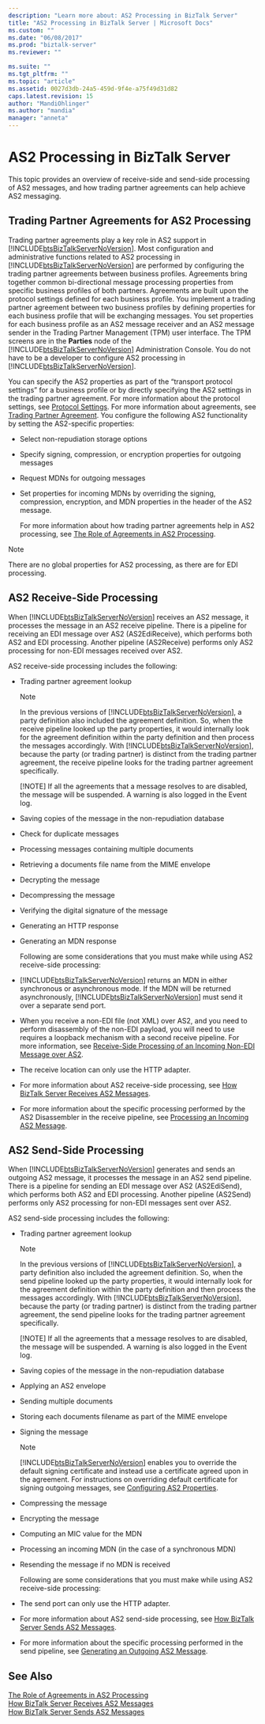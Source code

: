 ```yaml
---
description: "Learn more about: AS2 Processing in BizTalk Server"
title: "AS2 Processing in BizTalk Server | Microsoft Docs"
ms.custom: ""
ms.date: "06/08/2017"
ms.prod: "biztalk-server"
ms.reviewer: ""

ms.suite: ""
ms.tgt_pltfrm: ""
ms.topic: "article"
ms.assetid: 0027d3db-24a5-459d-9f4e-a75f49d31d82
caps.latest.revision: 15
author: "MandiOhlinger"
ms.author: "mandia"
manager: "anneta"
---
```

# AS2 Processing in BizTalk Server
This topic provides an overview of receive-side and send-side processing of AS2 messages, and how trading partner agreements can help achieve AS2 messaging.  
  
## Trading Partner Agreements for AS2 Processing  
 Trading partner agreements play a key role in AS2 support in [!INCLUDE[btsBizTalkServerNoVersion](../includes/btsbiztalkservernoversion-md.md)]. Most configuration and administrative functions related to AS2 processing in [!INCLUDE[btsBizTalkServerNoVersion](../includes/btsbiztalkservernoversion-md.md)] are performed by configuring the trading partner agreements between business profiles. Agreements bring together common bi-directional message processing properties from specific business profiles of both partners. Agreements are built upon the protocol settings defined for each business profile. You implement a trading partner agreement between two business profiles by defining properties for each business profile that will be exchanging messages. You set properties for each business profile as an AS2 message receiver and an AS2 message sender in the Trading Partner Management (TPM) user interface. The TPM screens are in the **Parties** node of the [!INCLUDE[btsBizTalkServerNoVersion](../includes/btsbiztalkservernoversion-md.md)] Administration Console. You do not have to be a developer to configure AS2 processing in [!INCLUDE[btsBizTalkServerNoVersion](../includes/btsbiztalkservernoversion-md.md)].  
  
 You can specify the AS2 properties as part of the “transport protocol settings” for a business profile or by directly specifying the AS2 settings in the trading partner agreement. For more information about the protocol settings, see [Protocol Settings](../core/protocol-settings.md). For more information about agreements, see [Trading Partner Agreement](../core/trading-partner-agreement.md).  You configure the following AS2 functionality by setting the AS2-specific properties:  
  
- Select non-repudiation storage options  
  
- Specify signing, compression, or encryption properties for outgoing messages  
  
- Request MDNs for outgoing messages  
  
- Set properties for incoming MDNs by overriding the signing, compression, encryption, and MDN properties in the header of the AS2 message.  
  
  For more information about how trading partner agreements help in AS2 processing, see [The Role of Agreements in AS2 Processing](../core/the-role-of-agreements-in-as2-processing.md).  
  
> [!NOTE]
>  There are no global properties for AS2 processing, as there are for EDI processing.  
  
## AS2 Receive-Side Processing  
 When [!INCLUDE[btsBizTalkServerNoVersion](../includes/btsbiztalkservernoversion-md.md)] receives an AS2 message, it processes the message in an AS2 receive pipeline. There is a pipeline for receiving an EDI message over AS2 (AS2EdiReceive), which performs both AS2 and EDI processing. Another pipeline (AS2Receive) performs only AS2 processing for non-EDI messages received over AS2.  
  
 AS2 receive-side processing includes the following:  
  
- Trading partner agreement lookup  
  
  > [!NOTE]
  >  In the previous versions of [!INCLUDE[btsBizTalkServerNoVersion](../includes/btsbiztalkservernoversion-md.md)], a party definition also included the agreement definition. So, when the receive pipeline looked up the party properties, it would internally look for the agreement definition within the party definition and then process the messages accordingly. With [!INCLUDE[btsBizTalkServerNoVersion](../includes/btsbiztalkservernoversion-md.md)], because the party (or trading partner) is distinct from the trading partner agreement, the receive pipeline looks for the trading partner agreement specifically.  
  > 
  > [!NOTE]
  >  If all the agreements that a message resolves to are disabled, the message will be suspended.  A warning is also logged in the Event log.  
  
- Saving copies of the message in the non-repudiation database  
  
- Check for duplicate messages  
  
- Processing messages containing multiple documents  
  
- Retrieving a documents file name from the MIME envelope  
  
- Decrypting the message  
  
- Decompressing the message  
  
- Verifying the digital signature of the message  
  
- Generating an HTTP response  
  
- Generating an MDN response  
  
  Following are some considerations that you must make while using AS2 receive-side processing:  
  
- [!INCLUDE[btsBizTalkServerNoVersion](../includes/btsbiztalkservernoversion-md.md)] returns an MDN in either synchronous or asynchronous mode. If the MDN will be returned asynchronously, [!INCLUDE[btsBizTalkServerNoVersion](../includes/btsbiztalkservernoversion-md.md)] must send it over a separate send port.  
  
- When you receive a non-EDI file (not XML) over AS2, and you need to perform disassembly of the non-EDI payload, you will need to use requires a loopback mechanism with a second receive pipeline. For more information, see [Receive-Side Processing of an Incoming Non-EDI Message over AS2](../core/receive-side-processing-of-an-incoming-non-edi-message-over-as2.md).  
  
- The receive location can only use the HTTP adapter.  
  
- For more information about AS2 receive-side processing, see [How BizTalk Server Receives AS2 Messages](../core/how-biztalk-server-receives-as2-messages.md).  
  
- For more information about the specific processing performed by the AS2 Disassembler in the receive pipeline, see [Processing an Incoming AS2 Message](../core/processing-an-incoming-as2-message.md).  
  
## AS2 Send-Side Processing  
 When [!INCLUDE[btsBizTalkServerNoVersion](../includes/btsbiztalkservernoversion-md.md)] generates and sends an outgoing AS2 message, it processes the message in an AS2 send pipeline. There is a pipeline for sending an EDI message over AS2 (AS2EdiSend), which performs both AS2 and EDI processing. Another pipeline (AS2Send) performs only AS2 processing for non-EDI messages sent over AS2.  
  
 AS2 send-side processing includes the following:  
  
- Trading partner agreement lookup  
  
  > [!NOTE]
  >  In the previous versions of [!INCLUDE[btsBizTalkServerNoVersion](../includes/btsbiztalkservernoversion-md.md)], a party definition also included the agreement definition. So, when the send pipeline looked up the party properties, it would internally look for the agreement definition within the party definition and then process the messages accordingly. With [!INCLUDE[btsBizTalkServerNoVersion](../includes/btsbiztalkservernoversion-md.md)], because the party (or trading partner) is distinct from the trading partner agreement, the send pipeline looks for the trading partner agreement specifically.  
  > 
  > [!NOTE]
  >  If all the agreements that a message resolves to are disabled, the message will be suspended.  A warning is also logged in the Event log.  
  
- Saving copies of the message in the non-repudiation database  
  
- Applying an AS2 envelope  
  
- Sending multiple documents  
  
- Storing each documents filename as part of the MIME envelope  
  
- Signing the message  
  
  > [!NOTE]
  >  [!INCLUDE[btsBizTalkServerNoVersion](../includes/btsbiztalkservernoversion-md.md)] enables you to override the default signing certificate and instead use a certificate agreed upon in the agreement. For instructions on overriding default certificate for signing outgoing messages, see [Configuring AS2 Properties](../core/configuring-as2-properties.md).  
  
- Compressing the message  
  
- Encrypting the message  
  
- Computing an MIC value for the MDN  
  
- Processing an incoming MDN (in the case of a synchronous MDN)  
  
- Resending the message if no MDN is received  
  
  Following are some considerations that you must make while using AS2 receive-side processing:  
  
- The send port can only use the HTTP adapter.  
  
- For more information about AS2 send-side processing, see [How BizTalk Server Sends AS2 Messages](../core/how-biztalk-server-sends-as2-messages.md).  
  
- For more information about the specific processing performed in the send pipeline, see [Generating an Outgoing AS2 Message](../core/generating-an-outgoing-as2-message.md).  
  
## See Also  
 [The Role of Agreements in AS2 Processing](../core/the-role-of-agreements-in-as2-processing.md)   
 [How BizTalk Server Receives AS2 Messages](../core/how-biztalk-server-receives-as2-messages.md)   
 [How BizTalk Server Sends AS2 Messages](../core/how-biztalk-server-sends-as2-messages.md)
